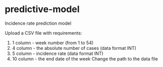 # predictive-model
Incidence rate prediction model

Upload a CSV file with requirements:
1) 1 column - week number (from 1 to 54)
2) 4 column - the absolute number of cases (data format INT)
3) 5 column - incidence rate (data format INT)
4) 10 column - the end date of the week
Change the path to the data file
